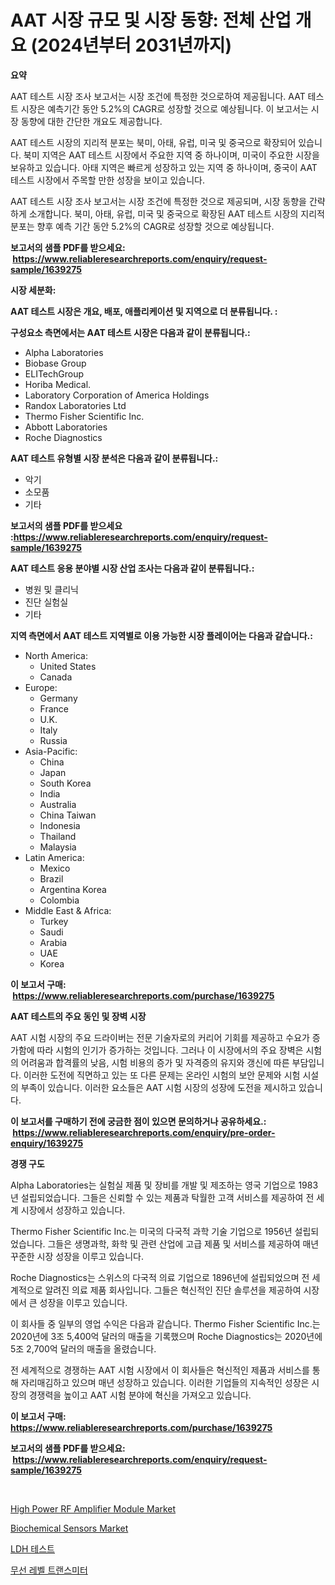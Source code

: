 <p><h1>AAT 시장 규모 및 시장 동향: 전체 산업 개요 (2024년부터 2031년까지)</h1></p><p><strong>요약</strong></p>
<p><p>AAT 테스트 시장 조사 보고서는 시장 조건에 특정한 것으로하여 제공됩니다. AAT 테스트 시장은 예측기간 동안 5.2%의 CAGR로 성장할 것으로 예상됩니다. 이 보고서는 시장 동향에 대한 간단한 개요도 제공합니다.</p><p>AAT 테스트 시장의 지리적 분포는 북미, 아태, 유럽, 미국 및 중국으로 확장되어 있습니다. 북미 지역은 AAT 테스트 시장에서 주요한 지역 중 하나이며, 미국이 주요한 시장을 보유하고 있습니다. 아태 지역은 빠르게 성장하고 있는 지역 중 하나이며, 중국이 AAT 테스트 시장에서 주목할 만한 성장을 보이고 있습니다.</p><p>AAT 테스트 시장 조사 보고서는 시장 조건에 특정한 것으로 제공되며, 시장 동향을 간략하게 소개합니다. 북미, 아태, 유럽, 미국 및 중국으로 확장된 AAT 테스트 시장의 지리적 분포는 향후 예측 기간 동안 5.2%의 CAGR로 성장할 것으로 예상됩니다.</p></p>
<p><strong>보고서의 샘플 PDF를 받으세요: &nbsp;<a href="https://www.reliableresearchreports.com/enquiry/request-sample/1639275">https://www.reliableresearchreports.com/enquiry/request-sample/1639275</a></strong></p>
<p><strong>시장 세분화:</strong></p>
<p><strong> AAT 테스트 시장은 개요, 배포, 애플리케이션 및 지역으로 더 분류됩니다. :</strong></p>
<p><strong>구성요소 측면에서는 AAT 테스트 시장은 다음과 같이 분류됩니다.:</strong></p>
<p><ul><li>Alpha Laboratories</li><li>Biobase Group</li><li>ELITechGroup</li><li>Horiba Medical.</li><li>Laboratory Corporation of America Holdings</li><li>Randox Laboratories Ltd</li><li>Thermo Fisher Scientific Inc.</li><li>Abbott Laboratories</li><li>Roche Diagnostics</li></ul></p>
<p><strong> AAT 테스트 유형별 시장 분석은 다음과 같이 분류됩니다.:</strong></p>
<p><ul><li>악기</li><li>소모품</li><li>기타</li></ul></p>
<p><strong>보고서의 샘플 PDF를 받으세요 :<a href="https://www.reliableresearchreports.com/enquiry/request-sample/1639275">https://www.reliableresearchreports.com/enquiry/request-sample/1639275</a></strong></p>
<p><strong> AAT 테스트 응용 분야별 시장 산업 조사는 다음과 같이 분류됩니다.:</strong></p>
<p><ul><li>병원 및 클리닉</li><li>진단 실험실</li><li>기타</li></ul></p>
<p><strong>지역 측면에서 AAT 테스트 지역별로 이용 가능한 시장 플레이어는 다음과 같습니다.:</strong></p>
<p><ul>
    <li>
        North America:
        <ul>
            <li>United States</li>
            <li>Canada</li>
        </ul>
    </li>
    <li>
        Europe:
        <ul>
            <li>Germany</li>
            <li>France</li>
            <li>U.K.</li>
            <li>Italy</li>
            <li>Russia</li>
        </ul>
    </li>
    <li>
        Asia-Pacific:
        <ul>
            <li>China</li>
            <li>Japan</li>
            <li>South Korea</li>
            <li>India</li>
            <li>Australia</li>
            <li>China Taiwan</li>
            <li>Indonesia</li>
            <li>Thailand</li>
            <li>Malaysia</li>
        </ul>
    </li>
    <li>
        Latin America:
        <ul>
            <li>Mexico</li>
            <li>Brazil</li>
            <li>Argentina Korea</li>
            <li>Colombia</li>
        </ul>
    </li>
    <li>
        Middle East & Africa:
        <ul>
            <li>Turkey</li>
            <li>Saudi</li>
            <li>Arabia</li>
            <li>UAE</li>
            <li>Korea</li>
        </ul>
    </li>
    </ul></p>
<p><strong>이 보고서 구매: &nbsp;<a href="https://www.reliableresearchreports.com/purchase/1639275">https://www.reliableresearchreports.com/purchase/1639275</a></strong></p>
<p><strong>AAT 테스트의 주요 동인 및 장벽 시장</strong></p>
<p><p>AAT 시험 시장의 주요 드라이버는 전문 기술자로의 커리어 기회를 제공하고 수요가 증가함에 따라 시험의 인기가 증가하는 것입니다. 그러나 이 시장에서의 주요 장벽은 시험의 어려움과 합격률의 낮음, 시험 비용의 증가 및 자격증의 유지와 갱신에 따른 부담입니다. 이러한 도전에 직면하고 있는 또 다른 문제는 온라인 시험의 보안 문제와 시험 시설의 부족이 있습니다. 이러한 요소들은 AAT 시험 시장의 성장에 도전을 제시하고 있습니다.</p></p>
<p><strong>이 보고서를 구매하기 전에 궁금한 점이 있으면 문의하거나 공유하세요.: &nbsp;<a href="https://www.reliableresearchreports.com/enquiry/pre-order-enquiry/1639275">https://www.reliableresearchreports.com/enquiry/pre-order-enquiry/1639275</a></strong></p>
<p><strong>경쟁 구도</strong></p>
<p><p>Alpha Laboratories는 실험실 제품 및 장비를 개발 및 제조하는 영국 기업으로 1983년 설립되었습니다. 그들은 신뢰할 수 있는 제품과 탁월한 고객 서비스를 제공하여 전 세계 시장에서 성장하고 있습니다.</p><p>Thermo Fisher Scientific Inc.는 미국의 다국적 과학 기술 기업으로 1956년 설립되었습니다. 그들은 생명과학, 화학 및 관련 산업에 고급 제품 및 서비스를 제공하여 매년 꾸준한 시장 성장을 이루고 있습니다.</p><p>Roche Diagnostics는 스위스의 다국적 의료 기업으로 1896년에 설립되었으며 전 세계적으로 알려진 의료 제품 회사입니다. 그들은 혁신적인 진단 솔루션을 제공하여 시장에서 큰 성장을 이루고 있습니다.</p><p>이 회사들 중 일부의 영업 수익은 다음과 같습니다. Thermo Fisher Scientific Inc.는 2020년에 3조 5,400억 달러의 매출을 기록했으며 Roche Diagnostics는 2020년에 5조 2,700억 달러의 매출을 올렸습니다.</p><p>전 세계적으로 경쟁하는 AAT 시험 시장에서 이 회사들은 혁신적인 제품과 서비스를 통해 자리매김하고 있으며 매년 성장하고 있습니다. 이러한 기업들의 지속적인 성장은 시장의 경쟁력을 높이고 AAT 시험 분야에 혁신을 가져오고 있습니다.</p></p>
<p><strong>이 보고서 구매: &nbsp; <a href="https://www.reliableresearchreports.com/purchase/1639275">https://www.reliableresearchreports.com/purchase/1639275</a></strong></p>
<p><strong>보고서의 샘플 PDF를 받으세요: &nbsp;<a href="https://www.reliableresearchreports.com/enquiry/request-sample/1639275">https://www.reliableresearchreports.com/enquiry/request-sample/1639275</a></strong><strong></strong></p>
<p>&nbsp;</p>
<p><p><a href="https://github.com/prosalinda88/Market-Research-Report-List-3/blob/main/high-power-rf-amplifier-module-market.md">High Power RF Amplifier Module Market</a></p><p><a href="https://github.com/globismark/Market-Research-Report-List-2/blob/main/biochemical-sensors-market.md">Biochemical Sensors Market</a></p><p><a href="https://github.com/bunxhcci35271755/Market-Research-Report-List-1/blob/main/20855429445.md">LDH 테스트</a></p><p><a href="https://medium.com/@demarcuskuhlman/%EB%AC%B4%EC%84%A0-%EB%A0%88%EB%B2%A8-%EB%B3%80%EC%86%8D%EA%B8%B0-%EC%8B%9C%EC%9E%A5-%EC%8B%9C%EC%9E%A5-cagr-%EC%8B%9C%EC%9E%A5-%EB%8F%99%ED%96%A5-%EB%B0%8F-%EC%84%B1%EC%9E%A5-%EC%A0%84%EB%9E%B5%EC%97%90-%EB%8C%80%ED%95%9C-%ED%86%B5%EC%B0%B0%EB%A0%A5-31cfbc5188f3">무선 레벨 트랜스미터</a></p></p>